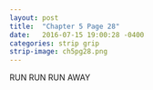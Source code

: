 ```yaml
---
layout: post
title:  "Chapter 5 Page 28"
date:   2016-07-15 19:00:28 -0400
categories: strip grip
strip-image: ch5pg28.png
---
```

RUN RUN RUN AWAY  
